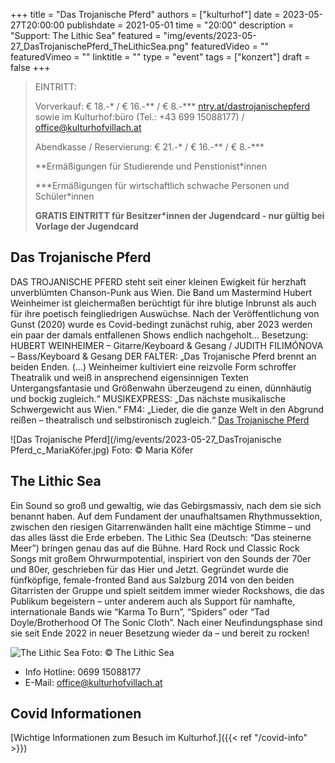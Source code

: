 +++
title = "Das Trojanische Pferd"
authors = ["kulturhof"]
date = 2023-05-27T20:00:00
publishdate = 2021-05-01
time = "20:00"
description = "Support: The Lithic Sea"
featured = "img/events/2023-05-27_DasTrojanischePferd_TheLithicSea.png"
featuredVideo = ""
featuredVimeo = ""
linktitle = ""
type = "event"
tags = ["konzert"]
draft = false
+++

> EINTRITT: 
> 
> Vorverkauf: € 18.-\* / € 16.-\*\* / € 8.-\*\*\* [ntry.at/dastrojanischepferd](https://ntry.at/dastrojanischepferd) sowie im Kulturhof:büro (Tel.: +43 699 15088177) / office@kulturhofvillach.at
>
> Abendkasse / Reservierung: € 21.-\* / € 16.-\*\* / € 8.-\*\*\*
> 
> \*\*Ermäßigungen für Studierende und Penstionist\*innen
> 
> \*\*\*Ermäßigungen für wirtschaftlich schwache Personen und Schüler\*innen
> 
> **GRATIS EINTRITT für Besitzer\*innen der Jugendcard - nur gültig bei Vorlage der Jugendcard**



## Das Trojanische Pferd

DAS TROJANISCHE PFERD steht seit einer kleinen Ewigkeit für herzhaft unverblümten Chanson-Punk aus Wien. Die Band um Mastermind Hubert Weinheimer ist gleichermaßen berüchtigt für ihre blutige Inbrunst als auch für ihre poetisch feingliedrigen Auswüchse. Nach der Veröffentlichung von Gunst (2020) wurde es Covid-bedingt zunächst ruhig, aber 2023 werden ein paar der damals entfallenen Shows endlich nachgeholt… Besetzung: HUBERT WEINHEIMER – Gitarre/Keyboard & Gesang / JUDITH FILIMÓNOVA – Bass/Keyboard & Gesang
DER FALTER: „Das Trojanische Pferd brennt an beiden Enden. (…) Weinheimer kultiviert eine reizvolle Form schroffer Theatralik und weiß in ansprechend eigensinnigen Texten Untergangsfantasie und Größenwahn überzeugend zu einen, dünnhäutig und bockig zugleich.“
MUSIKEXPRESS: „Das nächste musikalische Schwergewicht aus Wien.“
FM4: „Lieder, die die ganze Welt in den Abgrund reißen – theatralisch und selbstironisch zugleich.“
[Das Trojanische Pferd](https://dastrojanischepferd.org)

![Das Trojanische Pferd](/img/events/2023-05-27_DasTrojanische Pferd_c_MariaKöfer.jpg)
Foto: © Maria Köfer

## The Lithic Sea

Ein Sound so groß und gewaltig, wie das Gebirgsmassiv, nach dem sie sich benannt haben. Auf dem
Fundament der unaufhaltsamen Rhythmussektion, zwischen den riesigen Gitarrenwänden hallt eine
mächtige Stimme – und das alles lässt die Erde erbeben. The Lithic Sea (Deutsch: “Das steinerne Meer”)
bringen genau das auf die Bühne. Hard Rock und Classic Rock Songs mit großem Ohrwurmpotential,
inspiriert von den Sounds der 70er und 80er, geschrieben für das Hier und Jetzt.
Gegründet wurde die fünfköpfige, female-fronted Band aus Salzburg 2014 von den beiden Gitarristen
der Gruppe und spielt seitdem immer wieder Rockshows, die das Publikum begeistern – unter
anderem auch als Support für namhafte, internationale Bands wie “Karma To Burn”, “Spiders” oder
“Tad Doyle/Brotherhood Of The Sonic Cloth”.
Nach einer Neufindungsphase sind sie seit Ende 2022 in neuer Besetzung wieder da – und bereit zu
rocken!

![The Lithic Sea](/img/events/2023-05-27_TheLithicSea_TheLithicSea.png)
Foto: © The Lithic Sea


- Info Hotline: 0699 15088177 
- E-Mail: office@kulturhofvillach.at

## Covid Informationen 

[Wichtige Informationen zum Besuch im Kulturhof.]({{< ref "/covid-info" >}})
